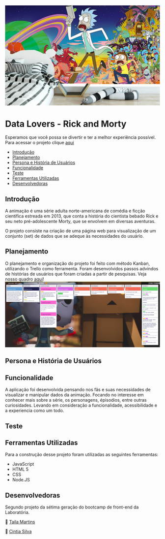![](/ReM.jpg)

# Data Lovers - Rick and Morty


Esperamos que você possa se divertir e ter a melhor experiência possível. 
Para acessar o projeto clique [aqui]()


- [Introdução](#introdução)
- [Planejamento](#planejamento)
- [Persona e História de Usuários](#persona-e-historia-de-usuarios)
- [Funcionalidade](#funcionalidade)
- [Teste](#teste)
- [Ferramentas Utilizadas](#ferramentas-utilizadas)
- [Desenvolvedoras](#desenvolvedoras)

## Introdução

A animação é uma série adulta norte-americana de comédia e ficção científica estreada em 2013, que conta a história do cientista bebado Rick e seu neto pré-adolescente Morty, que se envolvem em diversas aventuras.

O projeto consiste na criação de uma página web para visualização de um conjunto (set) de dados que se adeque às necessidades do usuário.


## Planejamento

O planejamento e organização do projeto foi feito com método Kanban, utilizando o Trello como ferramenta. Foram desenvolvidos passos advindos de histórias de usuários que foram criadas a partir de pesquisas. Veja nosso quadro [aqui](https://trello.com/b/OzYeDH7D/data-lovers-rick-e-morty)!
![](/trello.png)

## Persona e História de Usuários

## Funcionalidade

A aplicação foi desenvolvida pensando nos fãs e suas necessidades de visualizar e manipular dados da animação. Focando no interesse em conhecer mais sobre a série, os personagens, épisodios, entre outras curiosidades. Levando em consideração a funcionalidade, acessibilidade e a experiencia como um todo.

## Teste

## Ferramentas Utilizadas

Para a construção desse projeto foram utilizadas as seguintes ferramentas:

- JavaScript
- HTML 5
- CSS
- Node.JS

## Desenvolvedoras
Segundo projeto da sétima geração do bootcamp de front-end da Laboratória.

:woman: <a href=“www.github.com/TailaMartins>Taila Martins </a><br/>

:woman: <a href=“www.github.com/cintiasilv>Cintia Silva</a><br/>
